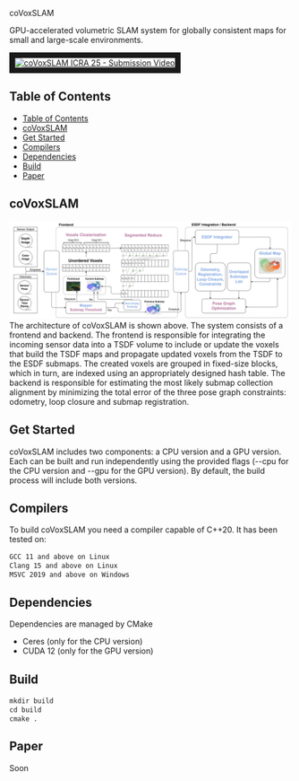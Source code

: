coVoxSLAM

GPU-accelerated volumetric SLAM system for globally consistent maps for small and large-scale environments.

<a href="https://youtu.be/hGp-w6n05Tk
" target="_blank"><img src="images/submission_image.png" 
alt="coVoxSLAM ICRA 25 - Submission Video" width="240" height="180" border="10" /></a>

## Table of Contents
- [Table of Contents](#table-of-contents)
- [coVoxSLAM](#covoxslam)
- [Get Started ](#get-started-)
- [Compilers ](#compilers-)
- [Dependencies ](#dependencies-)
- [Build](#build)
- [Paper](#paper)

## coVoxSLAM

![pipeline](docs/diagrams/pipeline.png)
The architecture of coVoxSLAM is shown above. The system consists of a frontend and backend. The frontend is responsible for integrating the incoming sensor data into a TSDF volume to include or update the voxels that build the TSDF maps and propagate updated voxels from the TSDF to the ESDF submaps. The created voxels are grouped in fixed-size blocks, which in turn, are indexed using an appropriately designed hash table. The backend is responsible for estimating the most likely submap collection alignment by minimizing the total error of the three pose graph constraints: odometry, loop closure and submap registration.

## Get Started <a id='getstarted'></a>

coVoxSLAM includes two components: a CPU version and a GPU version. Each can be built and run independently using the provided flags (--cpu for the CPU version and --gpu for the GPU version). By default, the build process will include both versions.


## Compilers <a id='compilers'></a>

To build coVoxSLAM you need a compiler capable of C++20. It has been tested on:

    GCC 11 and above on Linux
    Clang 15 and above on Linux
    MSVC 2019 and above on Windows

## Dependencies <a id='deps'></a>

Dependencies are managed by CMake

- Ceres (only for the CPU version)
- CUDA 12 (only for the GPU version)

## Build

```
mkdir build
cd build
cmake .
```

## Paper

Soon